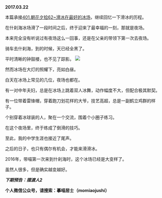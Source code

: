 
          
**2017.03.22**

本篇承接[401.朝花夕拾62~滑冰在最好的冰场](http://www.jianshu.com/p/bcb6f12e1561)，继续回忆一下滑冰的历程。

在什刹海冰场滑了一段时间之后，终于迎来了最幸福的一刻，那就是夜场。

本来完全没有听说过有夜场这么一回事，还是在父亲的带领下第一次去夜场。

骑车去什刹海，到的时候，天已经全黑了。

平时清晰的钟鼓楼，也不见了踪影。
![](http://wx3.sinaimg.cn/large/627d9660ly1fdv7ckevg2j20yg0mz7bf.jpg)


然而冰场在大灯的照耀下，亮如白昼。

白天在冰场上常见的几位，夜场也都在。

有一对中年夫妇，总是在冰场上跳着双人冰舞，动作幅度不大，但配合极其默契。

有一位带着雷锋帽，穿着跑刀划花样的大爷，技艺高超，总是一副鹤立鸡群的样子。

个别穿着冰球装的人，聚在一个交流，围着个小圈子练习。

在这个夜场里，终于练成了倒滑的技巧。

至此，我的中学生涯也接近了尾声。

之后的日子，也只有偶尔有机会，才能来滑滑冰。

2016年，带喵第一次来到什刹海时，这个冰场已经是大变样了。

虽然人很多，但是确实越变越好。


***下期预告：摆渡人2***


**个人微信公众号，请搜索：摹喵居士（momiaojushi）**

        